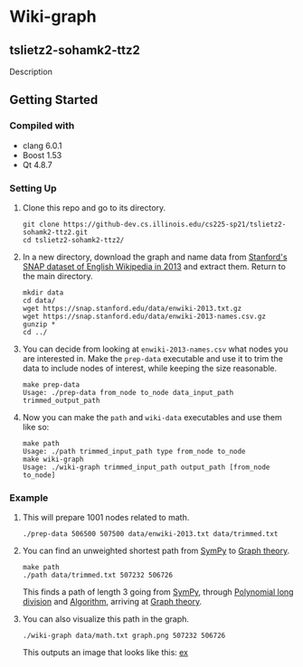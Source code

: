 # Wiki-graph

## tslietz2-sohamk2-ttz2

Description

## Getting Started

### Compiled with

- clang 6.0.1
- Boost 1.53
- Qt 4.8.7

### Setting Up

1. Clone this repo and go to its directory.
   ```
   git clone https://github-dev.cs.illinois.edu/cs225-sp21/tslietz2-sohamk2-ttz2.git
   cd tslietz2-sohamk2-ttz2/
   ```
2. In a new directory, download the graph and name data from [Stanford's SNAP dataset of English Wikipedia in 2013](https://snap.stanford.edu/data/enwiki-2013.html) and extract them. Return to the main directory.
    ```
    mkdir data
    cd data/
    wget https://snap.stanford.edu/data/enwiki-2013.txt.gz 
    wget https://snap.stanford.edu/data/enwiki-2013-names.csv.gz
    gunzip *
    cd ../
    ```
3. You can decide from looking at `enwiki-2013-names.csv` what nodes you are interested in. Make the `prep-data` executable and use it to trim the data to include nodes of interest, while keeping the size reasonable.
    ```
    make prep-data
    Usage: ./prep-data from_node to_node data_input_path trimmed_output_path
    ```
4. Now you can make the `path` and `wiki-data` executables and use them like so:
    ```
    make path
    Usage: ./path trimmed_input_path type from_node to_node
    make wiki-graph
    Usage: ./wiki-graph trimmed_input_path output_path [from_node to_node]
    ```

### Example
1. This will prepare 1001 nodes related to math.
    ```
    ./prep-data 506500 507500 data/enwiki-2013.txt data/trimmed.txt
    ```

2. You can find an unweighted shortest path from [SymPy](https://en.wikipedia.org/wiki/SymPy) to [Graph theory](https://en.wikipedia.org/wiki/Graph_theory).
    ```
    make path
    ./path data/trimmed.txt 507232 506726
    ```
    This finds a path of length 3 going from [SymPy](https://en.wikipedia.org/wiki/SymPy), through [Polynomial long division](https://en.wikipedia.org/wiki/Polynomial_long_division) and [Algorithm](https://en.wikipedia.org/wiki/Algorithm), arriving at [Graph theory](https://en.wikipedia.org/wiki/Graph_theory).

3. You can also visualize this path in the graph.
    ```
    ./wiki-graph data/math.txt graph.png 507232 506726
    ```
    This outputs an image that looks like this: [ex](example.png)

